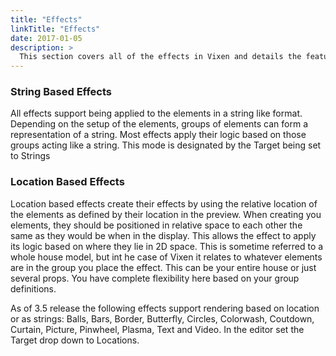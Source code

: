 ```yaml
---
title: "Effects"
linkTitle: "Effects"
date: 2017-01-05
description: >
  This section covers all of the effects in Vixen and details the features and how to use them.
---
```


### String Based Effects ###

All effects support being applied to the elements in a string like format. Depending on the setup of the elements, groups of elements can form a representation of a string. Most effects apply their logic based on those groups acting like a string. This mode is designated by the Target being set to Strings

### Location Based Effects ###

Location based effects create their effects by using the relative location of the elements as defined by their location in the preview. When creating you elements, they should be positioned in relative space to each other the same as they would be when in the display. This allows the effect to apply its logic based on where they lie in 2D space. This is sometime referred to a whole house model, but int he case of Vixen it relates to whatever elements are in the group you place the effect. This can be your entire house or just several props. You have complete flexibility here based on your group definitions.

As of 3.5 release the following effects support rendering based on location or as strings: Balls, Bars, Border, Butterfly, Circles, Colorwash, Coutdown, Curtain, Picture, Pinwheel, Plasma, Text and Video. In the editor set the Target drop down to Locations.
